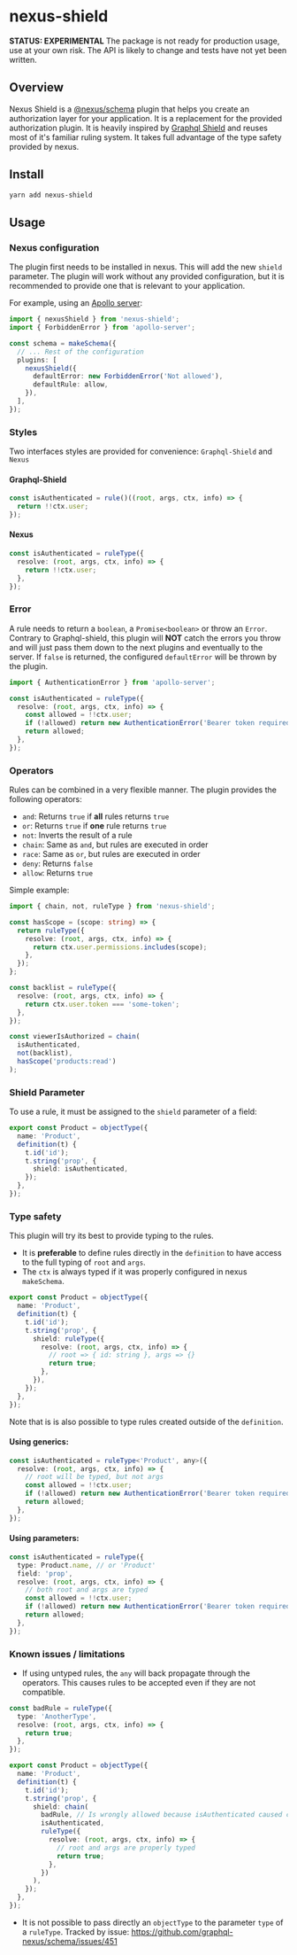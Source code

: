 # nexus-shield

**STATUS: EXPERIMENTAL**
The package is not ready for production usage, use at your own risk. The API is likely to change and tests have not yet been written.

## Overview

Nexus Shield is a [@nexus/schema](https://github.com/graphql-nexus/schema) plugin that helps you create an authorization layer for your application. It is a replacement for the provided authorization plugin. It is heavily inspired by [Graphql Shield](https://github.com/maticzav/graphql-shield) and reuses most of it's familiar ruling system. It takes full advantage of the type safety provided by nexus.

## Install

```bash
yarn add nexus-shield
```

## Usage

### Nexus configuration

The plugin first needs to be installed in nexus. This will add the new `shield` parameter. The plugin will work without any provided configuration, but it is recommended to provide one that is relevant to your application.

For example, using an [Apollo server](https://www.apollographql.com/server/):

```typescript
import { nexusShield } from 'nexus-shield';
import { ForbiddenError } from 'apollo-server';

const schema = makeSchema({
  // ... Rest of the configuration
  plugins: [
    nexusShield({
      defaultError: new ForbiddenError('Not allowed'),
      defaultRule: allow,
    }),
  ],
});
```

### Styles

Two interfaces styles are provided for convenience: `Graphql-Shield` and `Nexus`

#### Graphql-Shield

```typescript
const isAuthenticated = rule()((root, args, ctx, info) => {
  return !!ctx.user;
});
```

#### Nexus

```typescript
const isAuthenticated = ruleType({
  resolve: (root, args, ctx, info) => {
    return !!ctx.user;
  },
});
```

### Error

A rule needs to return a `boolean`, a `Promise<boolean>` or throw an `Error`. Contrary to Graphql-shield, this plugin will **NOT** catch the errors you throw and will just pass them down to the next plugins and eventually to the server. If `false` is returned, the configured `defaultError` will be thrown by the plugin.

```typescript
import { AuthenticationError } from 'apollo-server';

const isAuthenticated = ruleType({
  resolve: (root, args, ctx, info) => {
    const allowed = !!ctx.user;
    if (!allowed) return new AuthenticationError('Bearer token required');
    return allowed;
  },
});
```

### Operators

Rules can be combined in a very flexible manner. The plugin provides the following operators:

- `and`: Returns `true` if **all** rules returns `true`
- `or`: Returns `true` if **one** rule returns `true`
- `not`: Inverts the result of a rule
- `chain`: Same as `and`, but rules are executed in order
- `race`: Same as `or`, but rules are executed in order
- `deny`: Returns `false`
- `allow`: Returns `true`

Simple example:

```typescript
import { chain, not, ruleType } from 'nexus-shield';

const hasScope = (scope: string) => {
  return ruleType({
    resolve: (root, args, ctx, info) => {
      return ctx.user.permissions.includes(scope);
    },
  });
};

const backlist = ruleType({
  resolve: (root, args, ctx, info) => {
    return ctx.user.token === 'some-token';
  },
});

const viewerIsAuthorized = chain(
  isAuthenticated,
  not(backlist),
  hasScope('products:read')
);
```

### Shield Parameter

To use a rule, it must be assigned to the `shield` parameter of a field:

```typescript
export const Product = objectType({
  name: 'Product',
  definition(t) {
    t.id('id');
    t.string('prop', {
      shield: isAuthenticated,
    });
  },
});
```

### Type safety

This plugin will try its best to provide typing to the rules.

- It is **preferable** to define rules directly in the `definition` to have access to the full typing of `root` and `args`.
- The `ctx` is always typed if it was properly configured in nexus `makeSchema`.

```typescript
export const Product = objectType({
  name: 'Product',
  definition(t) {
    t.id('id');
    t.string('prop', {
      shield: ruleType({
        resolve: (root, args, ctx, info) => {
          // root => { id: string }, args => {}
          return true;
        },
      }),
    });
  },
});
```

Note that is is also possible to type rules created outside of the `definition`.

#### Using generics:

```typescript
const isAuthenticated = ruleType<'Product', any>({
  resolve: (root, args, ctx, info) => {
    // root will be typed, but not args
    const allowed = !!ctx.user;
    if (!allowed) return new AuthenticationError('Bearer token required');
    return allowed;
  },
});
```

#### Using parameters:

```typescript
const isAuthenticated = ruleType({
  type: Product.name, // or 'Product'
  field: 'prop',
  resolve: (root, args, ctx, info) => {
    // both root and args are typed
    const allowed = !!ctx.user;
    if (!allowed) return new AuthenticationError('Bearer token required');
    return allowed;
  },
});
```

### Known issues / limitations

- If using untyped rules, the `any` will back propagate through the operators. This causes rules to be accepted even if they are not compatible.

```typescript
const badRule = ruleType({
  type: 'AnotherType',
  resolve: (root, args, ctx, info) => {
    return true;
  },
});

export const Product = objectType({
  name: 'Product',
  definition(t) {
    t.id('id');
    t.string('prop', {
      shield: chain(
        badRule, // Is wrongly allowed because isAuthenticated caused chain to become ShieldRule<any, any>
        isAuthenticated,
        ruleType({
          resolve: (root, args, ctx, info) => {
            // root and args are properly typed
            return true;
          },
        })
      ),
    });
  },
});
```

- It is not possible to pass directly an `objectType` to the parameter `type` of a `ruleType`. Tracked by issue: https://github.com/graphql-nexus/schema/issues/451
